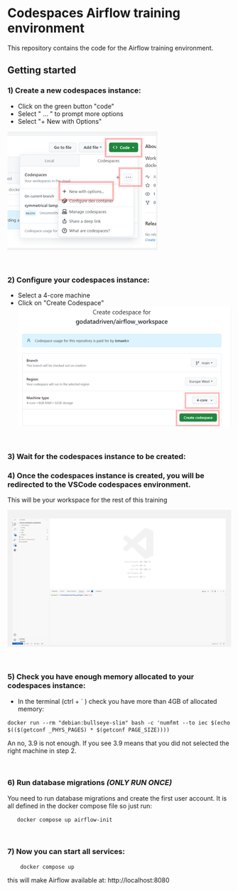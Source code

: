 # Codespaces Airflow training environment

This repository contains the code for the Airflow training environment.

## Getting started

### 1) Create a new codespaces instance:
* Click on the green button "code" 
* Select " ... " to prompt more options
* Select "+ New with Options"

![image](images/codespaces1.png)

<br>

### 2) Configure your codespaces instance:
* Select a 4-core machine
* Click on "Create Codespace"
![image](images/codespaces2.png)

<br>

### 3) Wait for the codespaces instance to be created:

### 4) Once the codespaces instance is created, you will be redirected to the VSCode codespaces environment. 
This will be your workspace for the rest of this training

![image](images/codespaces3.png)

<br>




### 5) Check you have enough memory allocated to your codespaces instance:

* In the terminal (ctrl + ` ) check you have more than 4GB of allocated memory:

```
docker run --rm "debian:bullseye-slim" bash -c 'numfmt --to iec $(echo $(($(getconf _PHYS_PAGES) * $(getconf PAGE_SIZE))))
```

An no, 3.9 is not enough. If you see 3.9 means that you did not selected the right machine in step 2.

<br>

### 6) Run database migrations *(ONLY RUN ONCE)*


 You need to run database migrations and create the first user account. It is all defined in the docker compose file so just run:
 ```
    docker compose up airflow-init
```
<br>

### 7) Now you can start all services:
```
    docker compose up
```

this will make Airflow available at: 
http://localhost:8080